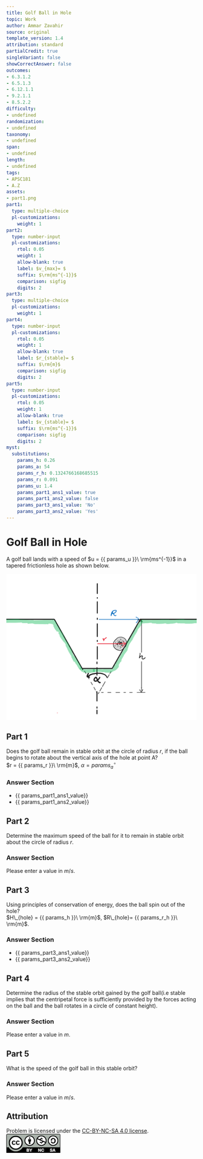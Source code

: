 ```yaml
---
title: Golf Ball in Hole
topic: Work
author: Ammar Zavahir
source: original
template_version: 1.4
attribution: standard
partialCredit: true
singleVariant: false
showCorrectAnswer: false
outcomes:
- 6.3.1.2
- 6.5.1.3
- 6.12.1.1
- 9.2.1.1
- 8.5.2.2
difficulty:
- undefined
randomization:
- undefined
taxonomy:
- undefined
span:
- undefined
length:
- undefined
tags:
- APSC181
- A.Z
assets:
- part1.png
part1:
  type: multiple-choice
  pl-customizations:
    weight: 1
part2:
  type: number-input
  pl-customizations:
    rtol: 0.05
    weight: 1
    allow-blank: true
    label: $v_{max}= $
    suffix: $\rm{ms^{-1}}$
    comparison: sigfig
    digits: 2
part3:
  type: multiple-choice
  pl-customizations:
    weight: 1
part4:
  type: number-input
  pl-customizations:
    rtol: 0.05
    weight: 1
    allow-blank: true
    label: $r_{stable}= $
    suffix: $\rm{m}$
    comparison: sigfig
    digits: 2
part5:
  type: number-input
  pl-customizations:
    rtol: 0.05
    weight: 1
    allow-blank: true
    label: $v_{stable}= $
    suffix: $\rm{ms^{-1}}$
    comparison: sigfig
    digits: 2
myst:
  substitutions:
    params_h: 0.26
    params_a: 54
    params_r_h: 0.1324766168685515
    params_r: 0.091
    params_u: 1.4
    params_part1_ans1_value: true
    params_part1_ans2_value: false
    params_part3_ans1_value: 'No'
    params_part3_ans2_value: 'Yes'
---
```

# Golf Ball in Hole
A golf ball lands with a speed of $u = {{ params_u }}\ \rm{ms^{-1}}$ in a tapered frictionless hole as shown below.

<img src="part1.png" width=600>

## Part 1

Does the golf ball remain in stable orbit at the circle of radius $r$, if the ball begins to rotate about the vertical axis of the hole at point A?<br>
$r = {{ params_r }}\ \rm{m}$, $\alpha = {{ params_a }}^{\circ}$

### Answer Section

- {{ params_part1_ans1_value}}
- {{ params_part1_ans2_value}}

## Part 2

Determine the maximum speed of the ball for it to remain in stable orbit about the circle of radius $r$.

### Answer Section

Please enter a value in $m/s$.

## Part 3

Using principles of conservation of energy, does the ball spin out of the hole?<br>
$H\_{hole} = {{ params_h }}\ \rm{m}$, $R\_{hole}= {{ params_r_h }}\ \rm{m}$.

### Answer Section

- {{ params_part3_ans1_value}}
- {{ params_part3_ans2_value}}

## Part 4

Determine the radius of the stable orbit gained by the golf ball(i.e stable implies that the centripetal force is sufficiently provided by the forces acting on the ball and the ball rotates in a circle of constant height).

### Answer Section

Please enter a value in $m$.

## Part 5

What is the speed of the golf ball in this stable orbit?

### Answer Section

Please enter a value in $m/s$.

## Attribution

Problem is licensed under the [CC-BY-NC-SA 4.0 license](https://creativecommons.org/licenses/by-nc-sa/4.0/).<br> ![The Creative Commons 4.0 license requiring attribution-BY, non-commercial-NC, and share-alike-SA license.](https://raw.githubusercontent.com/firasm/bits/master/by-nc-sa.png)